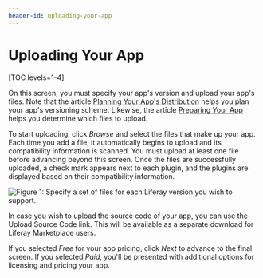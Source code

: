 ```yaml
---
header-id: uploading-your-app
---
```


# Uploading Your App

[TOC levels=1-4]

On this screen, you must specify your app's version and upload your app's files. 
Note that the article 
[Planning Your App's Distribution](/how-to-publish/-/knowledge_base/publish/planning-your-apps-distribution) 
helps you plan your app's versioning scheme. Likewise, the article 
[Preparing Your App](/how-to-publish/-/knowledge_base/publish/preparing-your-app) 
helps you determine which files to upload. 

To start uploading, click *Browse* and select the files that make up your app. 
Each time you add a file, it automatically begins to upload and its 
compatibility information is scanned. You must upload at least one file before 
advancing beyond this screen. Once the files are successfully uploaded, a check 
mark appears next to each plugin, and the plugins are displayed based on their 
compatibility information. 

![Figure 1: Specify a set of files for each Liferay version you wish to support.](../../../images/marketplace-app-version-and-upload-files.png) 

In case you wish to upload the source code of your app, you can use the Upload Source Code link. This will be available as a separate download for Liferay Marketplace users.

If you selected *Free* for your app pricing, click *Next* to advance to the 
final screen. If you selected *Paid*, you'll be presented with additional 
options for licensing and pricing your app. 
